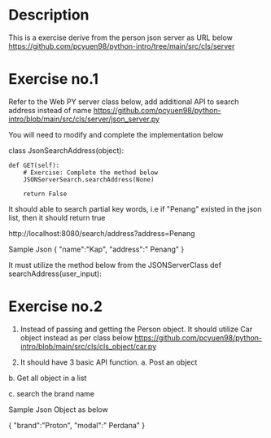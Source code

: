 # Description
This is a exercise derive from the person json server as URL below
https://github.com/pcyuen98/python-intro/tree/main/src/cls/server

# Exercise no.1 
Refer to the Web PY server class below, add additional API to search address instead of name
https://github.com/pcyuen98/python-intro/blob/main/src/cls/server/json_server.py

You will need to modify and complete the implementation below 

class JsonSearchAddress(object):
    
    def GET(self):
        # Exercise: Complete the method below 
        JSONServerSearch.searchAddress(None)
        
        return False

It should able to search partial key words, i.e if "Penang" existed in the json list, then it should return true

http://localhost:8080/search/address?address=Penang

Sample Json
{
   "name":"Kap",
   "address":" Penang"
}

It must utilize the method below from the JSONServerClass
def searchAddress(user_input):

# Exercise no.2 
1. Instead of passing and getting the Person object. It should utilize Car object instead as per class below
https://github.com/pcyuen98/python-intro/blob/main/src/cls/cls_object/car.py

2. It should have 3 basic API function.
a. Post an object

b. Get all object in a list

c. search the brand name

Sample Json Object as below

{
   "brand":"Proton",
   "modal":" Perdana"
}